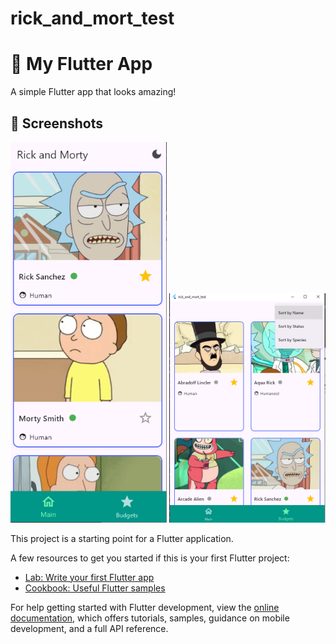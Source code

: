 # rick_and_mort_test

# 🚀 My Flutter App

A simple Flutter app that looks amazing!

## 📸 Screenshots

<p align="center">
  <img src="screenshots/img.png" width="250" />
  <img src="screenshots/img_1.png" width="250" />
</p>
This project is a starting point for a Flutter application.

A few resources to get you started if this is your first Flutter project:

- [Lab: Write your first Flutter app](https://docs.flutter.dev/get-started/codelab)
- [Cookbook: Useful Flutter samples](https://docs.flutter.dev/cookbook)

For help getting started with Flutter development, view the
[online documentation](https://docs.flutter.dev/), which offers tutorials,
samples, guidance on mobile development, and a full API reference.

